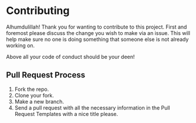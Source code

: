 # Contributing

Alhumdulillah! Thank you for wanting to contribute to this project. First and foremost please discuss the change you wish to make via an issue. This will help make sure no one is doing something that someone else is not already working on.

Above all your code of conduct should be your deen!

## Pull Request Process

1. Fork the repo.
2. Clone your fork.
3. Make a new branch.
4. Send a pull request with all the necessary information in the Pull Request Templates with a nice title please.
